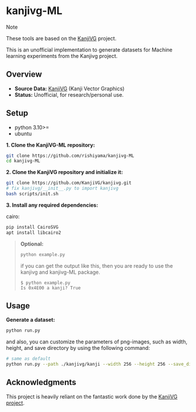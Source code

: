 # kanjivg-ML
> [!NOTE]
> These tools are based on the [KanjiVG](https://github.com/KanjiVG/kanjivg) project.

This is an unofficial implementation to generate datasets for Machine learning experiments from the Kanjivg project.


## Overview

- **Source Data:** [KanjiVG](https://github.com/KanjiVG/kanjivg) (Kanji Vector Graphics)
- **Status:** Unofficial, for research/personal use.


## Setup
- python 3.10>=
- ubuntu 

**1. Clone the KanjiVG-ML repository:**
```bash
git clone https://github.com/rishiyama/kanjivg-ML
cd kanjivg-ML
```

**2. Clone the KanjiVG repository and initialize it:**
```bash
git clone https://github.com/KanjiVG/kanjivg.git
# fix kanjivg/__init__.py to import kanjivg
bash scripts/init.sh 
```

**3. Install any required dependencies:**

cairo:
```bash
pip install CairoSVG 
apt install libcairo2
```

> **Optional:**
>```bash
>python example.py
>```
>if you can get the output like this, then you are ready to use the kanjivg and kanjivg-ML package.
>```
>$ python example.py 
>Is 0x4E00 a kanji? True
>```

## Usage
**Generate a dataset:**
```bash
python run.py
```
and also, you can customize the parameters of png-images, such as width, height, and save directory by using the following command:

```bash
# same as default
python run.py --path ./kanjivg/kanji --width 256 --height 256 --save_dir ./output
```
<!--
## Prerequisites

- Python 3.x
- A local clone of the [KanjiVG repository](https://github.com/KanjiVG/kanjivg).

## Quick Start

1.  **Clone this repository:**
    ```bash
    git clone https://github.com/rishiyama/kanjivg-ML.git
    cd kanjivg-ML
    ```

2.  **Clone the KanjiVG repository:**
    ```bash
    git clone https://github.com/KanjiVG/kanjivg.git
    cd kanjivg
    pip install -e .
    ```
 
3.  **Install dependencies:**
    ```bash
    # # pip install -r requirements.txt
    ```

4.  **Run the script:**
    ```bash
    # python generate_dataset.py --kanjivg_path ./kanjivg --output_path ./kanji_dataset.csv
    ``` -->


## Acknowledgments

This project is heavily reliant on the fantastic work done by the [KanjiVG project](https://github.com/KanjiVG/kanjivg).  
